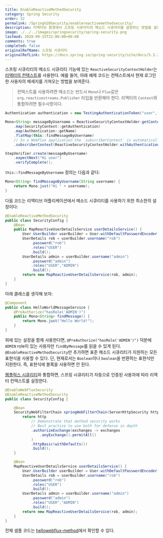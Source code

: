 ```yaml
---
title: EnableReactiveMethodSecurity
category: Spring Security
order: 32
permalink: /Spring%20Security/enablereactivemethodsecurity/
description: 리액티브 환경에서 스프링 시큐리티의 메소드 시큐리티를 설정하는 방법을 설명합니다. 공식 문서에 있는 "EnableReactiveMethodSecurity" 챕터를 한글로 번역한 문서입니다.
image: ./../../images/springsecurity/spring-security.png
lastmod: 2020-09-15T22:00:00+09:00
comments: true
completed: false
originalRefName: 스프링 시큐리티
originalRefLink: https://docs.spring.io/spring-security/site/docs/5.3.2.RELEASE/reference/html5/#jc-erms
---
```


스프링 시큐리티의 메소드 시큐리티 기능에 있는 `ReactiveSecurityContextHolder`는 [리액터의 컨텍스트](../../Reactor%20Core/advancedfeaturesandconcepts#98-adding-a-context-to-a-reactive-sequence)를 사용한다. 예를 들어, 아래 예제 코드는 컨텍스트에서 현재 로그인한 사용자의 메세지를 가져오는 방법을 보여준다.

> 컨텍스트를 사용하려면 메소드는 반드시 `Mono`나 `Flux`같은 `org.reactivestreams.Publisher` 타입을 반환해야 한다. 리액터의 `Context`와 통합하려면 필수사항이다.

```java
Authentication authentication = new TestingAuthenticationToken("user", "password", "ROLE_USER");

Mono<String> messageByUsername = ReactiveSecurityContextHolder.getContext()
    .map(SecurityContext::getAuthentication)
    .map(Authentication::getName)
    .flatMap(this::findMessageByUsername)
    // In a WebFlux application the `subscriberContext` is automatically setup using `ReactorContextWebFilter`
    .subscriberContext(ReactiveSecurityContextHolder.withAuthentication(authentication));

StepVerifier.create(messageByUsername)
    .expectNext("Hi user")
    .verifyComplete();
```

`this::findMessageByUsername` 정의는 다음과 같다:

```java
Mono<String> findMessageByUsername(String username) {
    return Mono.just("Hi " + username);
}
```

다음 코드는 리액티브 어플리케이션에서 메소드 시큐리티를 사용하기 위한 최소한의 설정이다:

```java
@EnableReactiveMethodSecurity
public class SecurityConfig {
    @Bean
    public MapReactiveUserDetailsService userDetailsService() {
        User.UserBuilder userBuilder = User.withDefaultPasswordEncoder();
        UserDetails rob = userBuilder.username("rob")
            .password("rob")
            .roles("USER")
            .build();
        UserDetails admin = userBuilder.username("admin")
            .password("admin")
            .roles("USER","ADMIN")
            .build();
        return new MapReactiveUserDetailsService(rob, admin);
    }
}
```

아래 클래스를 생각해 보자:

```java
@Component
public class HelloWorldMessageService {
    @PreAuthorize("hasRole('ADMIN')")
    public Mono<String> findMessage() {
        return Mono.just("Hello World!");
    }
}
```

위에 있는 설정을 함께 사용한다면, `@PreAuthorize("hasRole('ADMIN')")` 덕분에 `ADMIN` role이 있는 사용자만 `findByMessage`를 읽을 수 있게 된다. `@EnableReactiveMethodSecurity`만 추가하면 표준 메소드 시큐리티가 지원하는 모든 표현식을 사용할 수 있다. 단, 현재로서는 `Boolean`이나 `boolean`을 반환하는 표현식만 지원한다. 즉, 표현식에 블록을 사용하면 안 된다.

[웹플럭스 시큐리티](../webFluxsecurity)와 통합하면, 스프링 시큐리티가 자동으로 인증된 사용자에 따라 리액터 컨텍스트를 설정한다.

```java
@EnableWebFluxSecurity
@EnableReactiveMethodSecurity
public class SecurityConfig {

    @Bean
    SecurityWebFilterChain springWebFilterChain(ServerHttpSecurity http) throws Exception {
        return http
            // Demonstrate that method security works
            // Best practice to use both for defense in depth
            .authorizeExchange(exchanges -> exchanges
                .anyExchange().permitAll()
            )
            .httpBasic(withDefaults())
            .build();
    }

    @Bean
    MapReactiveUserDetailsService userDetailsService() {
        User.UserBuilder userBuilder = User.withDefaultPasswordEncoder();
        UserDetails rob = userBuilder.username("rob")
            .password("rob")
            .roles("USER")
            .build();
        UserDetails admin = userBuilder.username("admin")
            .password("admin")
            .roles("USER","ADMIN")
            .build();
        return new MapReactiveUserDetailsService(rob, admin);
    }
}
```

전체 샘플 코드는 [hellowebflux-method](https://github.com/spring-projects/spring-security/tree/5.3.2.RELEASE/samples/boot/hellowebflux-method)에서 확인할 수 있다.